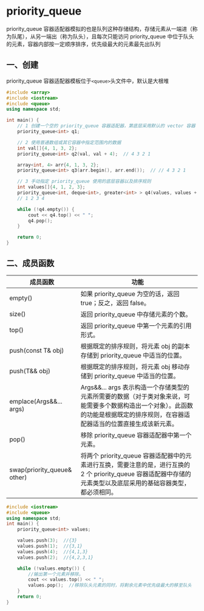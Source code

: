 # priority_queue

priority_queue 容器适配器模拟的也是队列这种存储结构，存储元素从一端进（称为队尾），从另一端出（称为队头），且每次只能访问 priority_queue 中位于队头的元素，容器内部按一定顺序排序，优先级最大的元素最先出队列

## 一、创建

priority_queue 容器适配器模板位于`<queue>`头文件中，默认是大根堆

```c++
#include <array>
#include <iostream>
#include <queue>
using namespace std;

int main() {
    // 1 创建一个空的 priority_queue 容器适配器，第底层采用默认的 vector 容器
    priority_queue<int> q1;

    // 2 使用普通数组或其它容器中指定范围内的数据
    int val[]{4, 1, 3, 2};
    priority_queue<int> q2(val, val + 4);  // 4 3 2 1

    array<int, 4> arr{4, 1, 3, 2};
    priority_queue<int> q3(arr.begin(), arr.end());  // // 4 3 2 1

    // 3 手动指定 priority_queue 使用的底层容器以及排序规则
    int values[]{4, 1, 2, 3};
    priority_queue<int, deque<int>, greater<int> > q4(values, values + 4);
    // 1 2 3 4

    while (!q4.empty()) {
        cout << q4.top() << " ";
        q4.pop();
    }

    return 0;
}
```

## 二、成员函数

| 成员函数                       | 功能                                                         |
| ------------------------------ | ------------------------------------------------------------ |
| empty()                        | 如果 priority_queue 为空的话，返回 true；反之，返回 false。  |
| size()                         | 返回 priority_queue 中存储元素的个数。                       |
| top()                          | 返回 priority_queue 中第一个元素的引用形式。                 |
| push(const T& obj)             | 根据既定的排序规则，将元素 obj 的副本存储到 priority_queue 中适当的位置。 |
| push(T&& obj)                  | 根据既定的排序规则，将元素 obj 移动存储到 priority_queue 中适当的位置。 |
| emplace(Args&&... args)        | Args&&... args 表示构造一个存储类型的元素所需要的数据（对于类对象来说，可能需要多个数据构造出一个对象）。此函数的功能是根据既定的排序规则，在容器适配器适当的位置直接生成该新元素。 |
| pop()                          | 移除 priority_queue 容器适配器中第一个元素。                 |
| swap(priority_queue<T>& other) | 将两个 priority_queue 容器适配器中的元素进行互换，需要注意的是，进行互换的 2 个 priority_queue 容器适配器中存储的元素类型以及底层采用的基础容器类型，都必须相同。 |

```c++
#include <iostream>
#include <queue>
using namespace std;
int main() {
    priority_queue<int> values;

    values.push(3);  //{3}
    values.push(1);  //{3,1}
    values.push(4);  //{4,1,3}
    values.push(2);  //{4,2,3,1}

    while (!values.empty()) {
        //输出第一个元素并移除。
        cout << values.top() << " ";
        values.pop();  //移除队头元素的同时，将剩余元素中优先级最大的移至队头
    }
    return 0;
}
```

